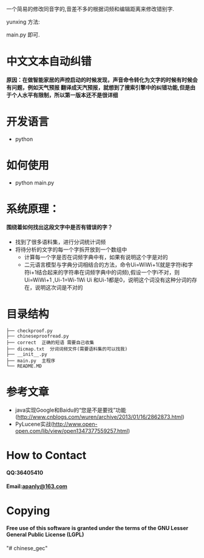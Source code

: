 
一个简易的修改同音字的,音差不多的根据词频和编辑距离来修改错别字.


yunxing 方法:


main.py 即可.














中文文本自动纠错
====================
#### 原因：在做智能家居的声控启动的时候发现，声音命令转化为文字的时候有时候会有问题，例如天气预报 翻译成天汽预报，就想到了搜索引擎中的纠错功能,但是由于个人水平有限制，所以第一版本还不是很详细

# 开发语言
* python

# 如何使用
* python main.py

# 系统原理：
#### 围绕着如何找出这段文字中是否有错误的字？
* 找到了很多语料集，进行分词统计词频
* 将待分析的文字的每一个字拆开放到一个数组中
  * 计算每一个字是否在词频字典中有，如果有说明这个字是对的
  * 二元语言模型与字典分词相结合的方法，命令Ui=WiWi+1(就是字符i和字符i+1结合起来的字符串在词频字典中的词频),假设一个字i不对，则
  Ui=WiWi+1 ,Ui-1=Wi-1Wi Ui 和Ui-1都是0，说明这个词没有这种分词的存在，说明这次词是不对的

# 目录结构 

    ├── checkproof.py
    ├── chineseproofread.py
    ├── correct  正确的短语 需要自己收集
    ├── dicmap.txt  分词词频文件(需要语料集的可以找我)
    ├── __init__.py
    ├── main.py  主程序
    └── README.MD

# 参考文章
* java实现Google和Baidu的“您是不是要找”功能(http://www.cnblogs.com/wuren/archive/2013/01/16/2862873.html)
* PyLucene实战(http://www.open-open.com/lib/view/open1347377559257.html)

# How to Contact
#### QQ:36405410
#### Email:apanly@163.com

# Copying
#### Free use of this software is granted under the terms of the GNU Lesser General Public License (LGPL)
"# chinese_gec" 
